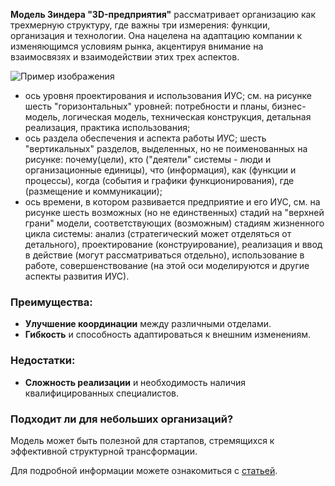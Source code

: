 **Модель Зиндера "3D-предприятия"** рассматривает организацию как трехмерную структуру, где важны три измерения: функции, организация и технологии. 
Она нацелена на адаптацию компании к изменяющимся условиям рынка, акцентируя внимание на взаимосвязях и взаимодействии этих трех аспектов. 

![Пример изображения](http://www.press.khv.ru/3d/img03.gif "Пример заголовка")

- ось уровня проектирования и использования ИУС; см. на рисунке шесть "горизонтальных" уровней: потребности и планы, бизнес-модель, логическая модель, техническая конструкция, детальная реализация, практика использования;
- ось раздела обеспечения и аспекта работы ИУС; шесть "вертикальных" разделов, выделенных, но не поименованных на рисунке: почему(цели), кто ("деятели" системы - люди и организационные единицы), что (информация), как (функции и процессы), когда (события и графики функционирования), где (размещение и коммуникации);
- ось времени, в котором развивается предприятие и его ИУС, см. на рисунке шесть возможных (но не единственных) стадий на "верхней грани" модели, соответствующих (возможным) стадиям жизненного цикла системы: анализ (стратегический может отделяться от детального), проектирование (конструирование), реализация и ввод в действие (могут рассматриваться отдельно), использование в работе, совершенствование (на этой оси моделируются и другие аспекты развития ИУС).

### Преимущества:
- **Улучшение координации** между различными отделами.
- **Гибкость** и способность адаптироваться к внешним изменениям.

### Недостатки:
- **Сложность реализации** и необходимость наличия квалифицированных специалистов.

### Подходит ли для небольших организаций?
Модель может быть полезной для стартапов, стремящихся к эффективной структурной трансформации. 

Для подробной информации можете ознакомиться с [статьей](https://www.osp.ru/cio/2000/04/170837).
